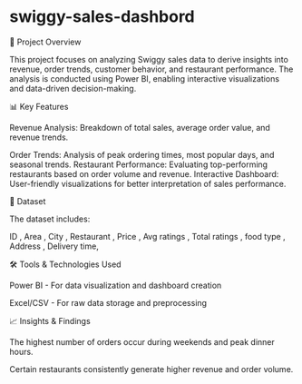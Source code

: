 # swiggy-sales-dashbord

📌 Project Overview

This project focuses on analyzing Swiggy sales data to derive insights into revenue, order trends, customer behavior, and restaurant performance. The analysis is conducted using Power BI, enabling interactive visualizations and data-driven decision-making.



📊 Key Features

Revenue Analysis: Breakdown of total sales, average order value, and revenue trends.

Order Trends: Analysis of peak ordering times, most popular days, and seasonal trends.
Restaurant Performance: Evaluating top-performing restaurants based on order volume and revenue.
Interactive Dashboard: User-friendly visualizations for better interpretation of sales performance.



📂 Dataset

The dataset includes:

ID	,
Area	,
City	,
Restaurant	,
Price	,
Avg ratings	,
Total ratings	,
food type	,
Address	,
Delivery time,


🛠️ Tools & Technologies Used

Power BI - For data visualization and dashboard creation


Excel/CSV - For raw data storage and preprocessing


📈 Insights & Findings

The highest number of orders occur during weekends and peak dinner hours.

Certain restaurants consistently generate higher revenue and order volume.
